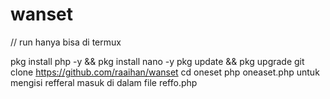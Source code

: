 # wanset
// run hanya bisa di termux

pkg install php -y && pkg install nano -y
pkg update && pkg upgrade
git clone https://github.com/raaihan/wanset
cd oneset
php oneaset.php
untuk mengisi refferal masuk di dalam file reffo.php
